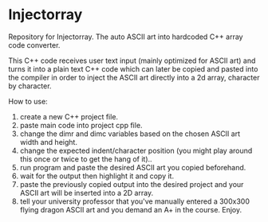 # Injectorray
Repository for Injectorray. The auto ASCII art into hardcoded C++ array code converter.

This C++ code receives user text input (mainly optimized for ASCII art) and turns it into a plain text C++ code which can 
later be copied and pasted into the compiler in order to inject the ASCII art directly into a 2d array, character by character.

How to use:
1) create a new C++ project file.
2) paste main code into project cpp file.
3) change the dimr and dimc variables based on the chosen ASCII art width and height.
4) change the expected indent/character position (you might play around this once or twice to get the hang of it)..
5) run program and paste the desired ASCII art you copied beforehand.
6) wait for the output then highlight it and copy it.
7) paste the previously copied output into the desired project and your ASCII art will be inserted into a 2D array.
8) tell your university professor that you've manually entered a 300x300 flying dragon ASCII art and you demand an A+ in the course.
Enjoy.
